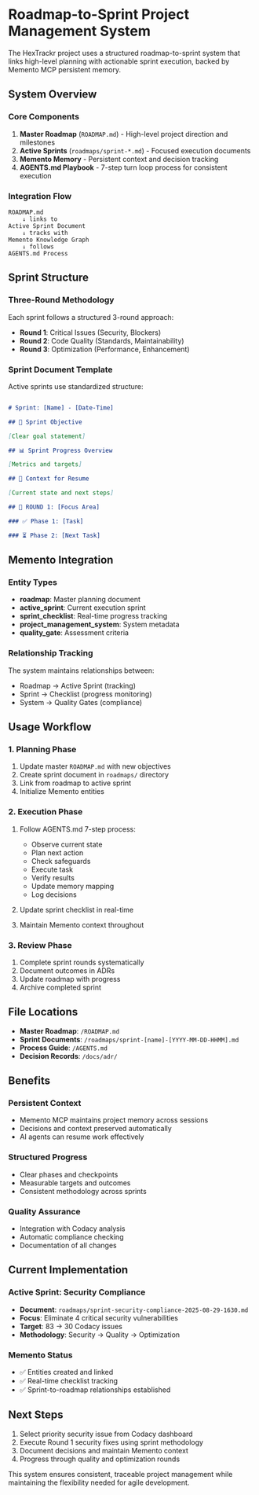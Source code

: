 # Roadmap-to-Sprint Project Management System

The HexTrackr project uses a structured roadmap-to-sprint system that links high-level planning with actionable sprint execution, backed by Memento MCP persistent memory.

## System Overview

### Core Components

1. **Master Roadmap** (`ROADMAP.md`) - High-level project direction and milestones
2. **Active Sprints** (`roadmaps/sprint-*.md`) - Focused execution documents
3. **Memento Memory** - Persistent context and decision tracking
4. **AGENTS.md Playbook** - 7-step turn loop process for consistent execution

### Integration Flow

```text
ROADMAP.md 
    ↓ links to
Active Sprint Document
    ↓ tracks with  
Memento Knowledge Graph
    ↓ follows
AGENTS.md Process
```

## Sprint Structure

### Three-Round Methodology

Each sprint follows a structured 3-round approach:

- **Round 1**: Critical Issues (Security, Blockers)
- **Round 2**: Code Quality (Standards, Maintainability)
- **Round 3**: Optimization (Performance, Enhancement)

### Sprint Document Template

Active sprints use standardized structure:

```markdown

# Sprint: [Name] - [Date-Time]

## 🎯 Sprint Objective

[Clear goal statement]

## 📊 Sprint Progress Overview

[Metrics and targets]

## 🚀 Context for Resume

[Current state and next steps]

## 🎯 ROUND 1: [Focus Area]

### ✅ Phase 1: [Task]

### ⏳ Phase 2: [Next Task]

```

## Memento Integration

### Entity Types

- **roadmap**: Master planning document
- **active_sprint**: Current execution sprint
- **sprint_checklist**: Real-time progress tracking
- **project_management_system**: System metadata
- **quality_gate**: Assessment criteria

### Relationship Tracking

The system maintains relationships between:

- Roadmap → Active Sprint (tracking)
- Sprint → Checklist (progress monitoring)
- System → Quality Gates (compliance)

## Usage Workflow

### 1. Planning Phase

1. Update master `ROADMAP.md` with new objectives
2. Create sprint document in `roadmaps/` directory
3. Link from roadmap to active sprint
4. Initialize Memento entities

### 2. Execution Phase

1. Follow AGENTS.md 7-step process:
   - Observe current state
   - Plan next action
   - Check safeguards
   - Execute task
   - Verify results
   - Update memory mapping
   - Log decisions

1. Update sprint checklist in real-time
2. Maintain Memento context throughout

### 3. Review Phase

1. Complete sprint rounds systematically
2. Document outcomes in ADRs
3. Update roadmap with progress
4. Archive completed sprint

## File Locations

- **Master Roadmap**: `/ROADMAP.md`
- **Sprint Documents**: `/roadmaps/sprint-[name]-[YYYY-MM-DD-HHMM].md`
- **Process Guide**: `/AGENTS.md`
- **Decision Records**: `/docs/adr/`

## Benefits

### Persistent Context

- Memento MCP maintains project memory across sessions
- Decisions and context preserved automatically
- AI agents can resume work effectively

### Structured Progress

- Clear phases and checkpoints
- Measurable targets and outcomes
- Consistent methodology across sprints

### Quality Assurance

- Integration with Codacy analysis
- Automatic compliance checking
- Documentation of all changes

## Current Implementation

### Active Sprint: Security Compliance

- **Document**: `roadmaps/sprint-security-compliance-2025-08-29-1630.md`
- **Focus**: Eliminate 4 critical security vulnerabilities
- **Target**: 83 → 30 Codacy issues
- **Methodology**: Security → Quality → Optimization

### Memento Status

- ✅ Entities created and linked
- ✅ Real-time checklist tracking
- ✅ Sprint-to-roadmap relationships established

## Next Steps

1. Select priority security issue from Codacy dashboard
2. Execute Round 1 security fixes using sprint methodology
3. Document decisions and maintain Memento context
4. Progress through quality and optimization rounds

This system ensures consistent, traceable project management while maintaining the flexibility needed for agile development.
